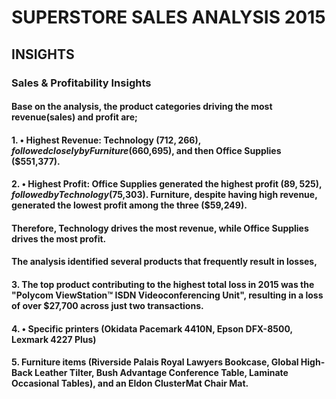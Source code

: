 # SUPERSTORE SALES ANALYSIS 2015
## INSIGHTS

###  Sales & Profitability Insights
#### Base on the analysis, the product categories driving the most revenue(sales) and profit are;
#### 1. • Highest Revenue: Technology ($712,266), followed closely by Furniture ($660,695), and then Office Supplies ($551,377).
#### 2. • Highest Profit: Office Supplies generated the highest profit ($89,525), followed by Technology ($75,303). Furniture, despite  having high revenue, generated the lowest profit among the three ($59,249).
#### Therefore, Technology drives the most revenue, while Office Supplies drives the most profit.
#### The analysis identified several products that frequently result in losses,
#### 3.  The top product contributing to the highest total loss in 2015 was the "Polycom ViewStation™ ISDN Videoconferencing Unit", resulting in a loss of over $27,700 across just two transactions.
#### 4. • Specific printers (Okidata Pacemark 4410N, Epson DFX-8500, Lexmark 4227 Plus)
#### 5.  Furniture items (Riverside Palais Royal Lawyers Bookcase, Global High-Back Leather Tilter, Bush Advantage Conference Table,    Laminate Occasional Tables), and an Eldon ClusterMat Chair Mat.
